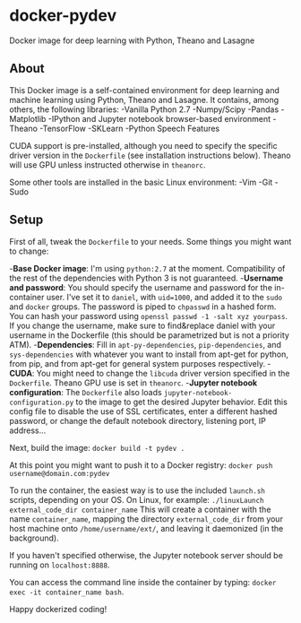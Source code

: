 # docker-pydev
Docker image for deep learning with Python, Theano and Lasagne

## About
This Docker image is a self-contained environment for deep learning and machine learning using Python, Theano and Lasagne. It contains, among others, the following libraries:
-Vanilla Python 2.7
-Numpy/Scipy
-Pandas
-Matplotlib
-IPython and Jupyter notebook browser-based environment
-Theano
-TensorFlow
-SKLearn
-Python Speech Features

CUDA support is pre-installed, although you need to specify the specific driver version in the `Dockerfile` (see installation instructions below). Theano will use GPU unless instructed otherwise in `theanorc`.

Some other tools are installed in the basic Linux environment:
-Vim
-Git
-Sudo

## Setup
First of all, tweak the `Dockerfile` to your needs. Some things you might want to change:

-**Base Docker image**: I'm using `python:2.7` at the moment. Compatibility of the rest of the dependencies with Python 3 is not guaranteed.
-**Username and password**: You should specify the username and password for the in-container user. I've set it to `daniel`, with `uid=1000`, and added it to the `sudo` and `docker` groups. The password is piped to `chpasswd` in a hashed form. You can hash your password using `openssl passwd -1 -salt xyz yourpass`. If you change the username, make sure to find&replace daniel with your username in the Dockerfile (this should be parametrized but is not a priority ATM).
-**Dependencies**: Fill in `apt-py-dependencies`, `pip-dependencies`, and `sys-dependencies` with whatever you want to install from apt-get for python, from pip, and from apt-get for general system purposes respectively.
-**CUDA**: You might need to change the `libcuda` driver version specified in the `Dockerfile`. Theano GPU use is set in `theanorc`.
-**Jupyter notebook configuration**: The `Dockerfile` also loads `jupyter-notebook-configuration.py` to the image to get the desired Jupyter behavior. Edit this config file to disable the use of SSL certificates, enter a different hashed password, or change the default notebook directory, listening port, IP address...

Next, build the image:
`docker build -t pydev .`

At this point you might want to push it to a Docker registry:
`docker push username@domain.com:pydev`

To run the container, the easiest way is to use the included `launch.sh` scripts, depending on your OS. On Linux, for example:
`./linuxLaunch external_code_dir container_name`
This will create a container with the name `container_name`, mapping the directory `external_code_dir` from your host machine onto `/home/username/ext/`, and leaving it daemonized (in the background).

If you haven't specified otherwise, the Jupyter notebook server should be running on `localhost:8888`.

You can access the command line inside the container by typing:
`docker exec -it container_name bash`.

Happy dockerized coding!
